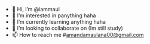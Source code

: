 - 👋 Hi, I’m @iammaul
- 👀 I’m interested in panything haha
- 🌱 I’m currently learning anything haha
- 💞️ I’m looking to collaborate on (Im still study)
- 📫 How to reach me #amandamaulana00@gmail.com

